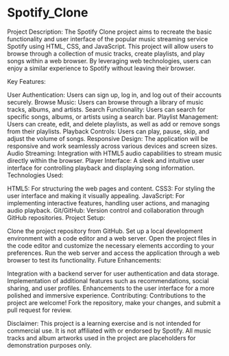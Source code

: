 # Spotify_Clone

Project Description:
The Spotify Clone project aims to recreate the basic functionality and user interface of the popular music streaming service Spotify using HTML, CSS, and JavaScript. This project will allow users to browse through a collection of music tracks, create playlists, and play songs within a web browser. By leveraging web technologies, users can enjoy a similar experience to Spotify without leaving their browser.

Key Features:

User Authentication: Users can sign up, log in, and log out of their accounts securely.
Browse Music: Users can browse through a library of music tracks, albums, and artists.
Search Functionality: Users can search for specific songs, albums, or artists using a search bar.
Playlist Management: Users can create, edit, and delete playlists, as well as add or remove songs from their playlists.
Playback Controls: Users can play, pause, skip, and adjust the volume of songs.
Responsive Design: The application will be responsive and work seamlessly across various devices and screen sizes.
Audio Streaming: Integration with HTML5 audio capabilities to stream music directly within the browser.
Player Interface: A sleek and intuitive user interface for controlling playback and displaying song information.
Technologies Used:

HTML5: For structuring the web pages and content.
CSS3: For styling the user interface and making it visually appealing.
JavaScript: For implementing interactive features, handling user actions, and managing audio playback.
Git/GitHub: Version control and collaboration through GitHub repositories.
Project Setup:

Clone the project repository from GitHub.
Set up a local development environment with a code editor and a web server.
Open the project files in the code editor and customize the necessary elements according to your preferences.
Run the web server and access the application through a web browser to test its functionality.
Future Enhancements:

Integration with a backend server for user authentication and data storage.
Implementation of additional features such as recommendations, social sharing, and user profiles.
Enhancements to the user interface for a more polished and immersive experience.
Contributing:
Contributions to the project are welcome! Fork the repository, make your changes, and submit a pull request for review.

Disclaimer:
This project is a learning exercise and is not intended for commercial use. It is not affiliated with or endorsed by Spotify. All music tracks and album artworks used in the project are placeholders for demonstration purposes only.
